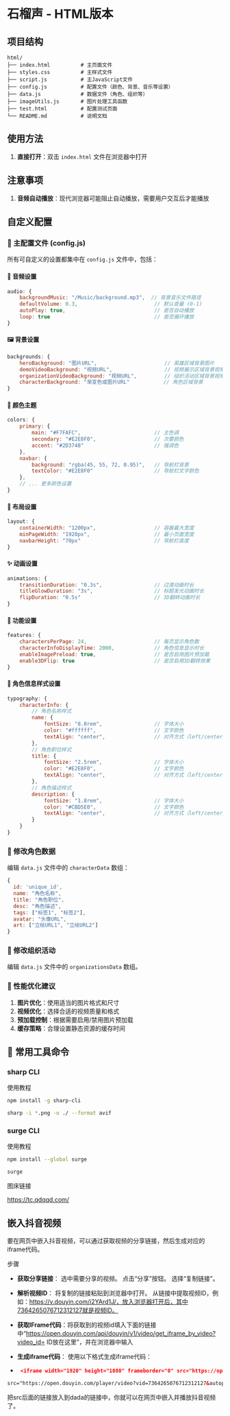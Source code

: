 # 石榴声 - HTML版本

## 项目结构

```
html/
├── index.html          # 主页面文件
├── styles.css          # 主样式文件
├── script.js           # 主JavaScript文件
├── config.js           # 配置文件（颜色、背景、音乐等设置）
├── data.js             # 数据文件（角色、组织等）
├── imageUtils.js       # 图片处理工具函数
├── test.html           # 配置测试页面
└── README.md           # 说明文档
```

## 使用方法

1. **直接打开**：双击 `index.html` 文件在浏览器中打开

## 注意事项

1. **音频自动播放**：现代浏览器可能阻止自动播放，需要用户交互后才能播放

## 自定义配置

### 🎨 主配置文件 (config.js)
所有可自定义的设置都集中在 `config.js` 文件中，包括：

#### 🎵 音频设置
```javascript
audio: {
    backgroundMusic: "/Music/background.mp3",  // 背景音乐文件路径
    defaultVolume: 0.3,                         // 默认音量 (0-1)
    autoPlay: true,                             // 是否自动播放
    loop: true                                  // 是否循环播放
}
```

#### 🖼️ 背景设置
```javascript
backgrounds: {
    heroBackground: "图片URL",                      // 英雄区域背景图片
    demoVideoBackground: "视频URL",                 // 视频展示区域背景视频
    organizationVideoBackground: "视频URL",         // 组织活动区域背景视频
    characterBackground: "渐变色或图片URL"           // 角色区域背景
}
```

#### 🎨 颜色主题
```javascript
colors: {
    primary: {
        main: "#F7FAFC",                        // 主色调
        secondary: "#E2E8F0",                   // 次要颜色
        accent: "#2D3748"                       // 强调色
    },
    navbar: {
        background: "rgba(45, 55, 72, 0.95)",   // 导航栏背景
        textColor: "#E2E8F0"                    // 导航栏文字颜色
    },
    // ... 更多颜色设置
}
```

#### 📐 布局设置
```javascript
layout: {
    containerWidth: "1200px",                   // 容器最大宽度
    minPageWidth: "1920px",                     // 最小页面宽度
    navbarHeight: "70px"                        // 导航栏高度
}
```

#### ✨ 动画设置
```javascript
animations: {
    transitionDuration: "0.3s",                 // 过渡动画时长
    titleGlowDuration: "3s",                    // 标题发光动画时长
    flipDuration: "0.5s"                        // 3D翻转动画时长
}
```

#### 🔧 功能设置
```javascript
features: {
    charactersPerPage: 24,                      // 每页显示角色数
    characterInfoDisplayTime: 2000,             // 角色信息显示时长
    enableImagePreload: true,                   // 是否启用图片预加载
    enable3DFlip: true                          // 是否启用3D翻转效果
}
```

#### 📝 角色信息样式设置
```javascript
typography: {
    characterInfo: {
        // 角色名称样式
        name: {
            fontSize: "8.0rem",                 // 字体大小
            color: "#ffffff",                   // 文字颜色
            textAlign: "center",                // 对齐方式（left/center/right）
        },
        // 角色职位样式
        title: {
            fontSize: "2.5rem",                 // 字体大小
            color: "#E2E8F0",                   // 文字颜色
            textAlign: "center",                // 对齐方式（left/center/right）对应（左靠齐）（居中）（右靠齐）
        },
        // 角色描述样式
        description: {
            fontSize: "1.8rem",                 // 字体大小
            color: "#CBD5E0",                   // 文字颜色
            textAlign: "center",                // 对齐方式（left/center/right）对应（左靠齐）（居中）（右靠齐）
        }
    }
}
```

### 📝 修改角色数据
编辑 `data.js` 文件中的 `characterData` 数组：

```javascript
{
  id: 'unique_id',
  name: "角色名称",
  title: "角色职位",
  desc: "角色描述",
  tags: ["标签1", "标签2"],
  avatar: "头像URL",
  art: ["立绘URL1", "立绘URL2"]
}
```

### 🏢 修改组织活动
编辑 `data.js` 文件中的 `organizationsData` 数组。

### 🎯 性能优化建议
1. **图片优化**：使用适当的图片格式和尺寸
2. **视频优化**：选择合适的视频质量和格式
3. **预加载控制**：根据需要启用/禁用图片预加载
4. **缓存策略**：合理设置静态资源的缓存时间

## 📝 常用工具命令

### sharp  CLI

使用教程

```bash
npm install -g sharp-cli

sharp -i *.png -o ./ --format avif
```

### surge  CLI

使用教程

```bash
npm install --global surge

surge
```

图床链接

https://tc.qdqqd.com/



## 嵌入抖音视频

要在网页中嵌入抖音视频，可以通过获取视频的分享链接，然后生成对应的iframe代码。

步骤

- **获取分享链接**： 选中需要分享的视频。 点击“分享”按钮。 选择“复制链接”。

- **解析视频ID**： 将复制的链接粘贴到浏览器中打开。 从链接中提取视频ID，例如：https://v.douyin.com/i2YArd1J/，放入浏览器打开后，其中7364265076712312127就是视频ID。
- **获取IFrame代码**：将获取到的视频id填入下面的链接中“https://open.douyin.com/api/douyin/v1/video/get_iframe_by_video?video_id=   ID放在这里”，并在浏览器中输入

- **生成iframe代码**： 使用以下格式生成iframe代码：

- ```json
   <iframe width="1920" height="1080" frameborder="0" src="https://open.douyin.com/player/video?vid=7364265076712312127&autoplay=0" referrerpolicy="unsafe-url" allowfullscreen> </iframe>
  ```

```html
src="https://open.douyin.com/player/video?vid=7364265076712312127&autoplay=0"
```

把src后面的链接放入到dada的链接中，你就可以在网页中嵌入并播放抖音视频了。
